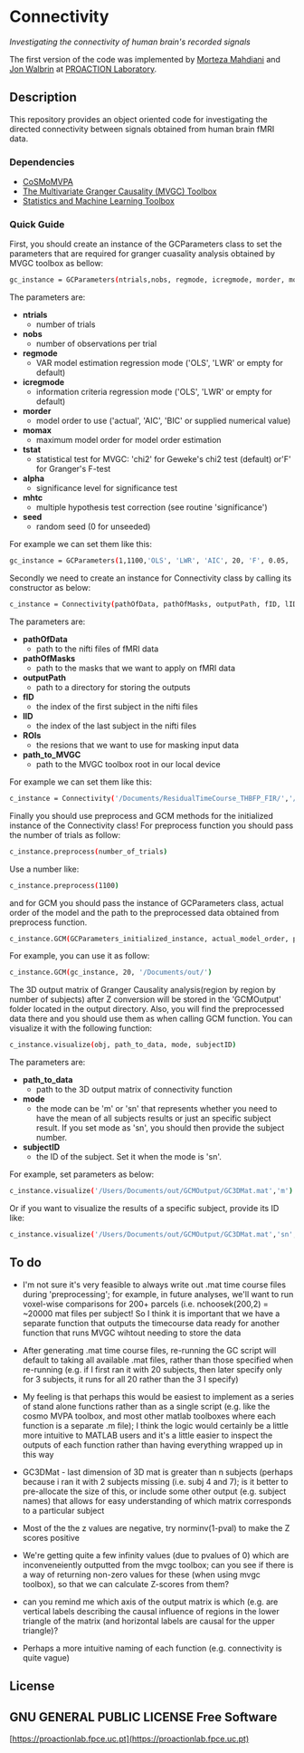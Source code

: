 # Connectivity
_Investigating the connectivity of human brain's recorded signals_

The first version of the code was implemented by [Morteza Mahdiani](https://morteza-mahdiani.github.io/) and [Jon Walbrin](https://orcid.org/0000-0001-9740-4471) at [PROACTION Laboratory](https://proactionlab.fpce.uc.pt/).

## Description
This repository provides an object oriented code for investigating the directed connectivity between signals obtained from human brain fMRI data.

### Dependencies
* [CoSMoMVPA](https://cosmomvpa.org/)
* [The Multivariate Granger Causality (MVGC) Toolbox
](https://www.mathworks.com/matlabcentral/fileexchange/78727-the-multivariate-granger-causality-mvgc-toolbox)
* [Statistics and Machine Learning Toolbox
](https://www.mathworks.com/products/statistics.html)


### Quick Guide
First, you should create an instance of the GCParameters class to set the parameters that are required for granger cuasality analysis obtained by MVGC toolbox as bellow:

```bash
gc_instance = GCParameters(ntrials,nobs, regmode, icregmode, morder, momax, tstat, alpha, mhtc, seed);
```

The parameters are:

- **ntrials**
	- number of trials
- **nobs**
	- number of observations per trial
- **regmode**
	- VAR model estimation regression mode ('OLS', 'LWR' or empty for default)
- **icregmode**
	-	information criteria regression mode ('OLS', 'LWR' or empty for default)
- **morder**
	- model order to use ('actual', 'AIC', 'BIC' or supplied numerical value)
- **momax**
	- maximum model order for model order estimation
- **tstat**
	- statistical test for MVGC:  'chi2' for Geweke's chi2 test (default) or'F' for Granger's F-test
- **alpha**
 	- significance level for significance test
- **mhtc**
	- multiple hypothesis test correction (see routine 'significance')
- **seed**
	- random seed (0 for unseeded)

For example we can set them like this:

```bash
gc_instance = GCParameters(1,1100,'OLS', 'LWR', 'AIC', 20, 'F', 0.05, 'FDR', 0)
```

Secondly we need to create an instance for Connectivity class by calling its constructor as below:

```bash
c_instance = Connectivity(pathOfData, pathOfMasks, outputPath, fID, lID, ROIs, path_to_MVGC)
```

The parameters are:

- **pathOfData**
	- path to the nifti files of fMRI data
- **pathOfMasks**
	- path to the masks that we want to apply on fMRI data
- **outputPath**
	- path to a directory for storing the outputs
- **fID** 
	- the index of the first subject in the nifti files
- **lID**
	- the index of the last subject in the nifti files
- **ROIs**
	- the resions that we want to use for masking input data
- **path_to_MVGC**
	- path to the MVGC toolbox root in our local device

For example we can set them like this:

```bash
c_instance = Connectivity('/Documents/ResidualTimeCourse_THBFP_FIR/','/Documents/SubjReg_SearchSpaces_GM_ASMasked/','/Documents/out/', 8,10,{'rOFA','rFFA','rSTSF'},'/Applications/MathWorks/MATLAB Add-Ons/Collections/The Multivariate Granger Causality (MVGC) Toolbox' 
```

Finally you should use preprocess and GCM methods for the initialized instance of the Connectivity class! For preprocess function you should pass the number of trials as follow:

```bash
c_instance.preprocess(number_of_trials)
```

Use a number like:

```bash
c_instance.preprocess(1100)
```

and for GCM you should pass the instance of GCParameters class, actual order of the model and the path to the preprocessed data obtained from preprocess function.

```bash
c_instance.GCM(GCParameters_initialized_instance, actual_model_order, path_of_the_preprocessed_data)
```

 For example, you can use it as follow:

```bash
c_instance.GCM(gc_instance, 20, '/Documents/out/')
```

The 3D output matrix of Granger Causality analysis(region by region by number of subjects) after Z conversion will be stored in the 'GCMOutput' folder located in the output directory. Also, you will find the preprocessed data there and you should use them as when calling GCM function. You can visualize it with the following function:

```bash
c_instance.visualize(obj, path_to_data, mode, subjectID)
```

The parameters are:

- **path_to_data**
	- path to the 3D output matrix of connectivity function
- **mode**
	- the mode can be 'm' or 'sn' that represents whether you need to have the mean of all subjects results or just an specific subject result. If you set mode as 'sn', you should then provide the subject number. 
- **subjectID**
	- the ID of the subject. Set it when the mode is 'sn'.

For example, set parameters as below:

```bash
c_instance.visualize('/Users/Documents/out/GCMOutput/GC3DMat.mat','m') 
```

Or if you want to visualize the results of a specific subject, provide its ID like:

```bash
c_instance.visualize('/Users/Documents/out/GCMOutput/GC3DMat.mat','sn', 2) 
```

## To do

- I'm not sure it's very feasible to always write out .mat time course files during 'preprocessing'; for example, in future analyses, we'll want to run voxel-wise comparisons for 200+ parcels (i.e. nchoosek(200,2) = ~20000 mat files per subject! So I think it is important that we have a separate function that outputs the timecourse data ready for another function that runs MVGC wihtout needing to store the data

- After generating .mat time course files, re-running the GC script will default to taking all available .mat files, rather than those specified when re-running (e.g. if I first ran it with 20 subjects, then later specify only for 3 subjects, it runs for all 20 rather than the 3 I specify)

- My feeling is that perhaps this would be easiest to implement as a series of stand alone functions rather than as a single script (e.g. like the cosmo MVPA toolbox, and most other matlab toolboxes where each function is a separate .m file); I think the logic would certainly be a little more intuitive to MATLAB users and it's a little easier to inspect the outputs of each function rather than having everything wrapped up in this way

- GC3DMat - last dimension of 3D mat is greater than n subjects (perhaps because i ran it with 2 subjects missing (i.e. subj 4 and 7); is it better to pre-allocate the size of this, or include some other output (e.g. subject names) that allows for easy understanding of which matrix corresponds to a particular subject

- Most of the the z values are negative, try norminv(1-pval) to make the Z scores positive

- We're getting quite a few infinity values (due to pvalues of 0) which are inconveneiently outputted from the mvgc toolbox; can you see if there is a way of returning non-zero values for these (when using mvgc toolbox), so that we can calculate Z-scores from them? 

- can you remind me which axis of the output matrix is which (e.g. are vertical labels describing the causal influence of regions in the lower triangle of the matrix (and horizontal labels are causal for the upper triangle)?

- Perhaps a more intuitive naming of each function (e.g. connectivity is quite vague) 

## License

GNU GENERAL PUBLIC LICENSE
**Free Software**
-------

[https://proactionlab.fpce.uc.pt](https://proactionlab.fpce.uc.pt)
